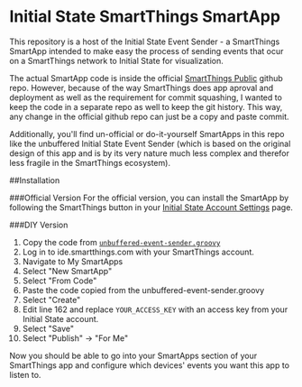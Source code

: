 # Initial State SmartThings SmartApp

This repository is a host of the Initial State Event Sender - a SmartThings SmartApp intended to make easy the process of sending events that ocur on a SmartThings network to Initial State for visualization.

The actual SmartApp code is inside the official [SmartThings Public](https://github.com/SmartThingsCommunity/SmartThingsPublic/blob/master/smartapps/initialstate-events/initial-state-event-streamer.src/initial-state-event-streamer.groovy) github repo. However, because of the way SmartThings does app aproval and deployment as well as the requirement for commit squashing, I wanted to keep the code in a separate repo as well to keep the git history. This way, any change in the official github repo can just be a copy and paste commit.

Additionally, you'll find un-official or do-it-yourself SmartApps in this repo like the unbuffered Initial State Event Sender (which is based on the original design of this app and is by its very nature much less complex and therefor less fragile in the SmartThings ecosystem).

##Installation


###Official Version
For the official version, you can install the SmartApp by following the SmartThings button in your [Initial State Account Settings](https://www.initialstate.com/app#/account) page.

###DIY Version

1. Copy the code from [`unbuffered-event-sender.groovy`](https://raw.githubusercontent.com/davidsulpy/initialstate-smartapp/master/unbuffered-event-sender.groovy)
2. Log in to ide.smartthings.com with your SmartThings account.
3. Navigate to My SmartApps
4. Select "New SmartApp"
5. Select "From Code"
6. Paste the code copied from the unbuffered-event-sender.groovy
7. Select "Create"
8. Edit line 162 and replace `YOUR_ACCESS_KEY` with an access key from your Initial State account.
9. Select "Save"
10. Select "Publish" -> "For Me"

Now you should be able to go into your SmartApps section of your SmartThings app and configure which devices' events you want this app to listen to.